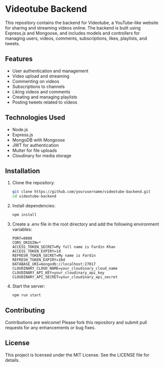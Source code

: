 # Videotube Backend

This repository contains the backend for Videotube, a YouTube-like website for sharing and streaming videos online. The backend is built using Express.js and Mongoose, and includes models and controllers for managing users, videos, comments, subscriptions, likes, playlists, and tweets.

## Features

- User authentication and management
- Video upload and streaming
- Commenting on videos
- Subscriptions to channels
- Liking videos and comments
- Creating and managing playlists
- Posting tweets related to videos

## Technologies Used

- Node.js
- Express.js
- MongoDB with Mongoose
- JWT for authentication
- Multer for file uploads
- Cloudinary for media storage

## Installation

1. Clone the repository:
   ```bash
   git clone https://github.com/yourusername/videotube-backend.git
   cd videotube-backend
   ```
2. Install dependencies:
   ```bash
   npm install
   ```
3. Create a .env file in the root directory and add the following environment variables:
   ```
   PORT=8000
   CORS_ORIGIN=*
   ACCESS_TOKEN_SECRET=My full name is Fardin Khan
   ACCESS_TOKEN_EXPIRY=1d
   REFRESH_TOKEN_SECRET=My name is Fardin
   REFRESH_TOKEN_EXPIRY=10d
   DATABASE_URI=mongodb://localhost:27017
   CLOUDINARY_CLOUD_NAME=your_cloudinary_cloud_name
   CLOUDINARY_API_KEY=your_cloudinary_api_key
   CLOUDINARY_API_SECRET=your_cloudinary_api_secret
   ```
4. Start the server:
   ```bash
   npm run start
   ```

## Contributing

Contributions are welcome! Please fork this repository and submit pull requests for any enhancements or bug fixes.

## License

This project is licensed under the MIT License. See the LICENSE file for details.

